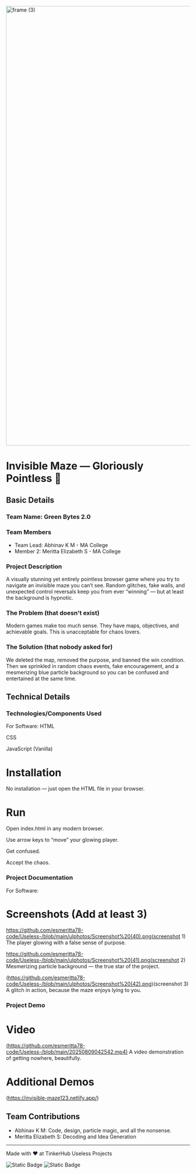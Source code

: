 <img width="3188" height="1202" alt="frame (3)" src="https://github.com/user-attachments/assets/517ad8e9-ad22-457d-9538-a9e62d137cd7" />


# Invisible Maze — Gloriously Pointless 🎯


## Basic Details
### Team Name: Green Bytes 2.0


### Team Members
- Team Lead: Abhinav K M - MA College
- Member 2: Meritta Elizabeth S - MA College

### Project Description
A visually stunning yet entirely pointless browser game where you try to navigate an invisible maze you can’t see.
Random glitches, fake walls, and unexpected control reversals keep you from ever “winning” — but at least the background is hypnotic.

### The Problem (that doesn't exist)
Modern games make too much sense. They have maps, objectives, and achievable goals. This is unacceptable for chaos lovers.

### The Solution (that nobody asked for)
We deleted the map, removed the purpose, and banned the win condition. Then we sprinkled in random chaos events, fake encouragement,
and a mesmerizing blue particle background so you can be confused and entertained at the same time.

## Technical Details
### Technologies/Components Used
For Software:
HTML

CSS

JavaScript (Vanilla)




# Installation
No installation — just open the HTML file in your browser.

# Run
Open index.html in any modern browser.

Use arrow keys to “move” your glowing player.

Get confused.

Accept the chaos.

### Project Documentation
For Software:

# Screenshots (Add at least 3)
https://github.com/esmeritta78-code/Useless-/blob/main/ulphotos/Screenshot%20(40).png(screenshot 1)
The player glowing with a false sense of purpose.

https://github.com/esmeritta78-code/Useless-/blob/main/ulphotos/Screenshot%20(41).png(screenshot 2)
Mesmerizing particle background — the true star of the project.

(https://github.com/esmeritta78-code/Useless-/blob/main/ulphotos/Screenshot%20(42).png)(screenshot 3)
A glitch in action, because the maze enjoys lying to you.

### Project Demo
# Video
[(https://github.com/esmeritta78-code/Useless-/blob/main/20250809042542.mp4)](https://youtu.be/npe8Eq7YXX0)
A video demonstration of getting nowhere, beautifully.

# Additional Demos
(https://invisible-maze123.netlify.app/)

## Team Contributions
- Abhinav K M: Code, design, particle magic, and all the nonsense.
- Meritta Elizabeth S: Decoding and Idea Generation


---
Made with ❤ at TinkerHub Useless Projects 

![Static Badge](https://img.shields.io/badge/TinkerHub-24?color=%23000000&link=https%3A%2F%2Fwww.tinkerhub.org%2F)
![Static Badge](https://img.shields.io/badge/UselessProjects--25-25?link=https%3A%2F%2Fwww.tinkerhub.org%2Fevents%2FQ2Q1TQKX6Q%2FUseless%2520Projects)
